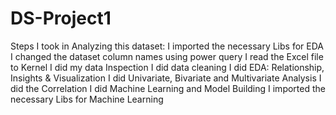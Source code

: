 # DS-Project1
Steps I took in Analyzing this dataset:
I imported the necessary Libs for EDA
I changed the dataset column names using power query
I read the Excel file to Kernel
I did my data Inspection
I did data cleaning
I did EDA: Relationship, Insights & Visualization
I did Univariate, Bivariate and Multivariate Analysis
I did the Correlation
I did Machine Learning and Model Building
I imported the necessary Libs for Machine Learning
